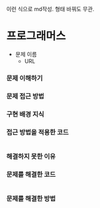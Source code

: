 이런 식으로 md작성. 형태 바꿔도 무관.
# 프로그래머스
- 문제 이름
  - URL   

### 문제 이해하기

### 문제 접근 방법

### 구현 배경 지식

### 접근 방법을 적용한 코드
```
```
### 해결하지 못한 이유

### 문제를 해결한 코드
```
```

### 문제를 해결한 방법
